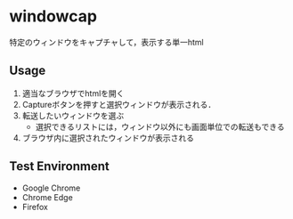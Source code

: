 # windowcap
特定のウィンドウをキャプチャして，表示する単一html


## Usage
1. 適当なブラウザでhtmlを開く
2. Captureボタンを押すと選択ウィンドウが表示される．
3. 転送したいウィンドウを選ぶ
	- 選択できるリストには，ウィンドウ以外にも画面単位での転送もできる
4. ブラウザ内に選択されたウィンドウが表示される


## Test Environment
- Google Chrome
- Chrome Edge
- Firefox

